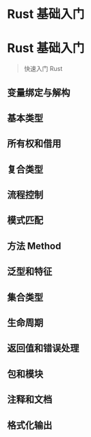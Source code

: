 # Rust 基础入门


# Rust 基础入门

> 快速入门 Rust

## 变量绑定与解构



## 基本类型



## 所有权和借用



## 复合类型



## 流程控制



## 模式匹配



## 方法 Method



## 泛型和特征



## 集合类型



## 生命周期



## 返回值和错误处理



## 包和模块



## 注释和文档



## 格式化输出


